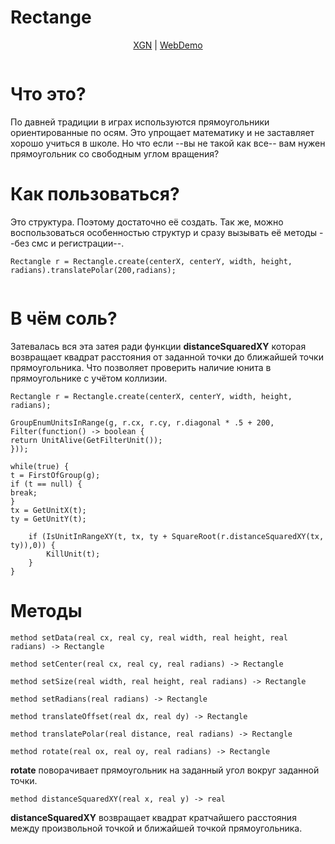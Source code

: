 Rectange
=

<p align="center">
<a href="https://xgm.guru/p/wc3/rectangle">XGN</a>
| 
<a href="https://nazarpunk.github.io/wc3-zinc-rectangle">WebDemo</a>
</p>

<p align="center">
<img src="https://xgm.guru/files/100/294549/rectangle_.png" alt="">
</p>

Что это?
==
По давней традиции в играх используются прямоугольники ориентированные по осям. Это упрощает математику и не заставляет хорошо учиться в школе. Но что если --вы не такой как все-- вам нужен прямоугольник со свободным углом вращения?

Как пользоваться?
==
Это структура. Поэтому достаточно её создать. Так же, можно воспользоваться особенностью структур и сразу вызывать её методы --без смс и регистрации--.
```
Rectangle r = Rectangle.create(centerX, centerY, width, height, radians).translatePolar(200,radians);
```

<p align="center">
<img src="https://xgm.guru/files/100/294549/grid.png" alt="">
</p>

В чём соль?
==
Затевалась вся эта затея ради функции **distanceSquaredXY** которая возвращает квадрат расстояния от заданной точки до ближайшей точки прямоугольника. Что позволяет проверить наличие юнита в прямоугольнике с учётом коллизии.

```
Rectangle r = Rectangle.create(centerX, centerY, width, height, radians);

GroupEnumUnitsInRange(g, r.cx, r.cy, r.diagonal * .5 + 200, Filter(function() -> boolean {
return UnitAlive(GetFilterUnit());
}));

while(true) {
t = FirstOfGroup(g);
if (t == null) {
break;
}
tx = GetUnitX(t);
ty = GetUnitY(t);

    if (IsUnitInRangeXY(t, tx, ty + SquareRoot(r.distanceSquaredXY(tx, ty)),0)) {
        KillUnit(t);
    }
}
```

Методы
==
```
method setData(real cx, real cy, real width, real height, real radians) -> Rectangle
```
```
method setCenter(real cx, real cy, real radians) -> Rectangle
```
```
method setSize(real width, real height, real radians) -> Rectangle
```
```
method setRadians(real radians) -> Rectangle
```
```
method translateOffset(real dx, real dy) -> Rectangle
```
```
method translatePolar(real distance, real radians) -> Rectangle
```
```
method rotate(real ox, real oy, real radians) -> Rectangle
```
**rotate** поворачивает прямоугольник на заданный угол вокруг заданной точки.

```
method distanceSquaredXY(real x, real y) -> real
```
**distanceSquaredXY** возвращает квадрат кратчайшего расстояния между произвольной точкой и ближайшей точкой прямоугольника.
